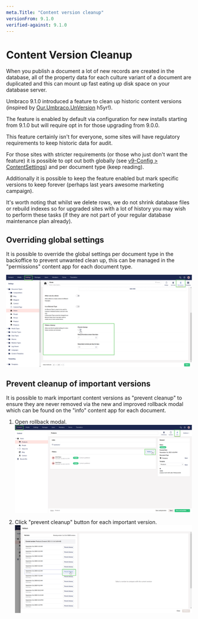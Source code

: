 ```yaml
---
meta.Title: "Content version cleanup"
versionFrom: 9.1.0
verified-against: 9.1.0
---
```


# Content Version Cleanup

When you publish a document a lot of new records are created in the database, all of the property data
for each culture variant of a document are duplicated and this can mount up fast eating up disk space on 
your database server.

Umbraco 9.1.0 introduced a feature to clean up historic content versions (inspired by [Our.Umbraco.UnVersion](https://our.umbraco.com/packages/website-utilities/unversion/) h5yr!).

The feature is enabled by default via configuration for new installs starting from 9.1.0 but will require opt in for 
those upgrading from 9.0.0.

This feature certainly isn't for everyone, some sites will have regulatory requirements to keep historic data for audit.

For those sites with stricter requirements (or those who just don't want the feature) it is possible to opt out both globally 
(see [v9-Config > ContentSettings](/documentation/Reference/v9-Config/ContentSettings/index.md#contentversioncleanuppolicy)) and per document type (keep reading).

Additionally it is possible to keep the feature enabled but mark specific versions to keep forever (perhaps last years awesome marketing campaign).

It's worth noting that whilst we delete rows, we do not shrink database files or rebuild indexes so for upgraded sites with a lot
of history you may wish to perform these tasks (if they are not part of your regular database maintenance plan already).

## Overriding global settings

It is possible to override the global settings per document type in the backoffice to prevent unwanted clean up, this can be managed in the "permissions"
content app for each document type.


![Content Version Cleanup - document type overrides](images/per-doctype-override.png)

## Prevent cleanup of important versions

It is possible to mark important content versions as "prevent cleanup" to ensure they are never removed via the new and improved 
rollback modal which can be found on the "info" content app for each document.

1. Open rollback modal.
![Content Version Cleanup - prevent cleanup part 1](images/prevent-cleanup-part-1.png)

1. Click "prevent cleanup" button for each important version.
![Content Version Cleanup - prevent cleanup part 2](images/prevent-cleanup-part-2.png)